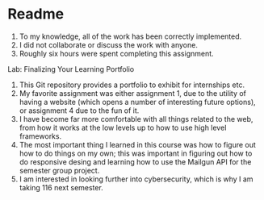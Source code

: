 # Readme

1. To my knowledge, all of the work has been correctly implemented.
2. I did not collaborate or discuss the work with anyone.
3. Roughly six hours were spent completing this assignment.

Lab: Finalizing Your Learning Portfolio
1) This Git repository provides a portfolio to exhibit for internships 
etc.
2) My favorite assignment was either assignment 1, due to the utility of 
having a website (which opens a number of interesting future options), 
or assignment 4 due to the fun of it.
3) I have become far more comfortable with all things related to the 
web, from how it works at the low levels up to how to use high 
level frameworks.
4) The most important thing I learned in this course was how to 
figure out how to do things on my own; this was important in figuring 
out how to do responsive desing and learning how to use the Mailgun API 
for the semester group project.
5) I am interested in looking further into cybersecurity, which is why I 
am taking 116 next semester.
